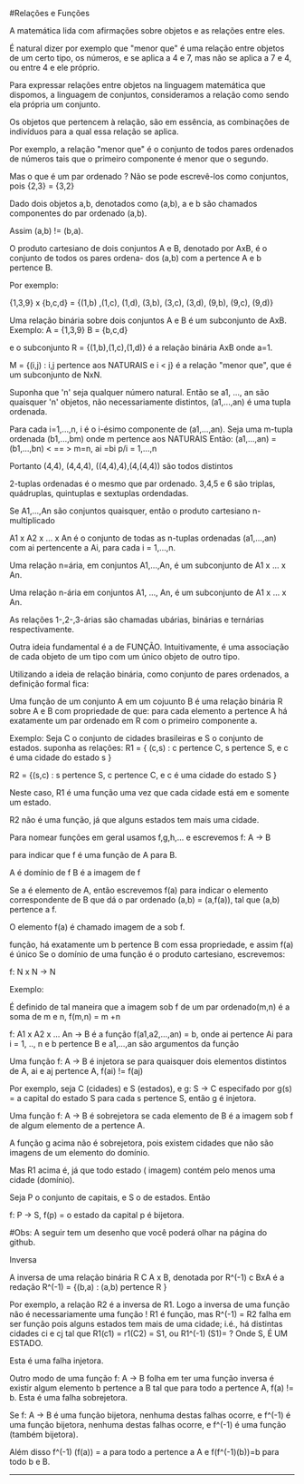 #Relações e Funções

A matemática lida com afirmações sobre objetos e as relações entre eles.

É natural dizer por exemplo que "menor que" é uma relação entre objetos de
um certo tipo, os números, e se aplica a 4 e 7, mas não se aplica a 7 e 4,
ou entre 4 e ele próprio.

Para expressar relações entre objetos na linguagem matemática que dispomos, a
linguagem de conjuntos, consideramos a relação como sendo ela própria um conjunto.

Os objetos que pertencem à relação, são em essência, as combinações de indivíduos para
a qual essa relação se aplica.

Por exemplo, a relação "menor que" é o conjunto de todos pares ordenados de números tais
que o primeiro componente é menor que o segundo.

Mas o que é um par ordenado ? Não se pode escrevê-los como conjuntos, pois {2,3} = {3,2}

Dado dois objetos a,b, denotados como (a,b), a e b são chamados componentes do par ordenado (a,b).

Assim (a,b) != (b,a).

O produto cartesiano de dois conjuntos A e B, denotado por AxB, é o conjunto de todos os pares ordena-
dos (a,b) com a pertence A e b pertence B.

Por exemplo:

{1,3,9} x {b,c,d} = {(1,b) ,(1,c), (1,d),
                     (3,b), (3,c), (3,d),
                     (9,b), (9,c), (9,d)} 

Uma relação binária sobre dois conjuntos A e B é um subconjunto de AxB.
Exemplo:
    A = {1,3,9}
    B = {b,c,d}

e o subconjunto R = {(1,b),(1,c),(1,d)} é a relação binária AxB onde a=1.

M = {(i,j) : i,j pertence aos NATURAIS e i < j} é a relação "menor que", que é um subconjunto
de NxN.

Suponha que 'n' seja qualquer número natural. Então se a1, ..., an são quaisquer 'n' objetos, não
necessariamente distintos, (a1,...,an) é uma tupla ordenada.

Para cada i=1,...,n, i é o i-ésimo componente de (a1,...,an).
Seja uma m-tupla ordenada (b1,...,bm) onde m pertence aos NATURAIS
Então:
(a1,...,an) = (b1,...,bn)
  < == >    m=n,
            ai =bi p/i = 1,...,n

Portanto (4,4), (4,4,4), ((4,4),4),(4,(4,4)) são todos distintos

2-tuplas ordenadas é o mesmo que par ordenado. 3,4,5 e 6 são triplas, quádruplas, quintuplas e sextuplas ordendadas.

Se A1,...,An são conjuntos quaisquer, então o produto cartesiano n-multiplicado

A1 x A2 x ... x An é o conjunto de todas as n-tuplas ordenadas (a1,...,an) com ai pertencente a Ai, para cada i = 1,...,n.

Uma relação n=ária, em conjuntos A1,...,An, é um subconjunto de A1 x ... x An.

Uma relação n-ária em conjuntos A1, ..., An, é um subconjunto de A1 x ... x An.

As relações 1-,2-,3-árias são chamadas ubárias, binárias e ternárias respectivamente.

Outra ideia fundamental é a de FUNÇÃO. Intuitivamente, é uma associação de cada objeto de um tipo com um único objeto
de outro tipo.

Utilizando a ideia de relação binária, como conjunto de pares ordenados, a definição formal fica:

Uma função de um conjunto A em um cojuunto B é uma relação binária R sobre A e B com propriedade de que: para cada elemento
a pertence A há exatamente um par ordenado em R com o primeiro componente a.

Exemplo: Seja C o conjunto de cidades brasileiras e S o conjunto de estados.
suponha as relações:
R1 = { (c,s) : c pertence C, s pertence S, e c é uma cidade do estado s }

R2 = {(s,c) : s pertence S, c pertence C, e c é uma cidade do estado S }

Neste caso, R1 é uma função uma vez que cada cidade está em e somente um estado.

R2 não é uma função, já que alguns estados tem mais uma cidade.

Para nomear funções em geral usamos f,g,h,... e escrevemos
f: A -> B

para indicar que f é uma função de A para B.

A é domínio de f
B é a imagem de f

Se a é elemento de A, então escrevemos f(a) para indicar o elemento
correspondente de B que dá o par ordenado (a,b) = (a,f(a)), tal que (a,b) pertence a f.

O elemento f(a) é chamado imagem de a sob f.

função, há exatamente um b pertence B com essa propriedade, e assim f(a) é único Se o
domínio de uma função é o produto cartesiano, escrevemos:

f: N x N -> N

Exemplo:

É definido de tal maneira que a imagem sob f de um par ordenado(m,n) é a soma de m e n, f(m,n) = m +n

f: A1 x A2 x ... An -> B é a função f(a1,a2,...,an) = b, onde ai pertence Ai para i = 1, .., n e b pertence B e
a1,...,an são argumentos da função

Uma função f: A -> B é injetora se para quaisquer dois elementos distintos de A, ai e aj pertence A, f(ai) != f(aj)

Por exemplo, seja C (cidades) e S (estados), e g: S -> C especifado por g(s) = a capital do estado S para cada s pertence
S, então g é injetora.

Uma função f: A -> B é sobrejetora se cada elemento de B é a imagem sob f de algum elemento de a pertence A.

A função g acima não é sobrejetora, pois existem cidades que não são imagens de um elemento do domínio.

Mas R1 acima é, já que todo estado ( imagem) contém pelo menos uma cidade (domínio).

Seja P o conjunto de capitais, e S o de estados. Então

f: P -> S, f(p) = o estado da capital p é bijetora.

#Obs: A seguir tem um desenho que você poderá olhar na página do github.

Inversa

A inversa de uma relação binária R C A x B, denotada por R^(-1) c BxA é a redação 
R^(-1) = {(b,a) : (a,b) pertence R }

Por exemplo, a relação R2 é a inversa de R1.
Logo a inversa de uma função não é necessariamente uma função !
R1 é função, mas R^(-1) = R2 falha em ser função pois alguns estados tem mais
de uma cidade; i.é., há distintas cidades ci e cj tal que R1(c1) = r1(C2) = S1, ou
R1^(-1) (S1)= ?
Onde S, É UM ESTADO.

Esta é uma falha injetora.

Outro modo de uma função f: A -> B folha em ter uma função inversa é existir algum
elemento b pertence a B tal que para todo a pertence A, f(a) != b.
Esta é uma falha sobrejetora.

Se f: A -> B é uma função bijetora, nenhuma destas falhas ocorre, e f^(-1) é uma função bijetora,
nenhuma destas falhas ocorre, e f^(-1) é uma função (também bijetora).

Além disso f^(-1) (f(a)) = a para todo a pertence a A e f(f^(-1)(b))=b para todo b e B.

-------------------------------------------------------------------------------------------------------


